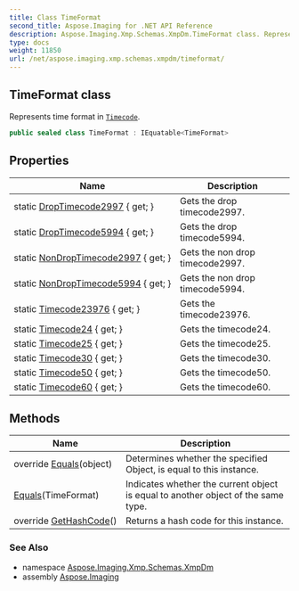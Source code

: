 ```yaml
---
title: Class TimeFormat
second_title: Aspose.Imaging for .NET API Reference
description: Aspose.Imaging.Xmp.Schemas.XmpDm.TimeFormat class. Represents time format in Timecode
type: docs
weight: 11850
url: /net/aspose.imaging.xmp.schemas.xmpdm/timeformat/
---
```

## TimeFormat class

Represents time format in [`Timecode`](../timecode/).

```csharp
public sealed class TimeFormat : IEquatable<TimeFormat>
```

## Properties

| Name | Description |
| --- | --- |
| static [DropTimecode2997](../../aspose.imaging.xmp.schemas.xmpdm/timeformat/droptimecode2997/) { get; } | Gets the drop timecode2997. |
| static [DropTimecode5994](../../aspose.imaging.xmp.schemas.xmpdm/timeformat/droptimecode5994/) { get; } | Gets the drop timecode5994. |
| static [NonDropTimecode2997](../../aspose.imaging.xmp.schemas.xmpdm/timeformat/nondroptimecode2997/) { get; } | Gets the non drop timecode2997. |
| static [NonDropTimecode5994](../../aspose.imaging.xmp.schemas.xmpdm/timeformat/nondroptimecode5994/) { get; } | Gets the non drop timecode5994. |
| static [Timecode23976](../../aspose.imaging.xmp.schemas.xmpdm/timeformat/timecode23976/) { get; } | Gets the timecode23976. |
| static [Timecode24](../../aspose.imaging.xmp.schemas.xmpdm/timeformat/timecode24/) { get; } | Gets the timecode24. |
| static [Timecode25](../../aspose.imaging.xmp.schemas.xmpdm/timeformat/timecode25/) { get; } | Gets the timecode25. |
| static [Timecode30](../../aspose.imaging.xmp.schemas.xmpdm/timeformat/timecode30/) { get; } | Gets the timecode30. |
| static [Timecode50](../../aspose.imaging.xmp.schemas.xmpdm/timeformat/timecode50/) { get; } | Gets the timecode50. |
| static [Timecode60](../../aspose.imaging.xmp.schemas.xmpdm/timeformat/timecode60/) { get; } | Gets the timecode60. |

## Methods

| Name | Description |
| --- | --- |
| override [Equals](../../aspose.imaging.xmp.schemas.xmpdm/timeformat/equals/#equals_1)(object) | Determines whether the specified Object, is equal to this instance. |
| [Equals](../../aspose.imaging.xmp.schemas.xmpdm/timeformat/equals/#equals)(TimeFormat) | Indicates whether the current object is equal to another object of the same type. |
| override [GetHashCode](../../aspose.imaging.xmp.schemas.xmpdm/timeformat/gethashcode/)() | Returns a hash code for this instance. |

### See Also

* namespace [Aspose.Imaging.Xmp.Schemas.XmpDm](../../aspose.imaging.xmp.schemas.xmpdm/)
* assembly [Aspose.Imaging](../../)


